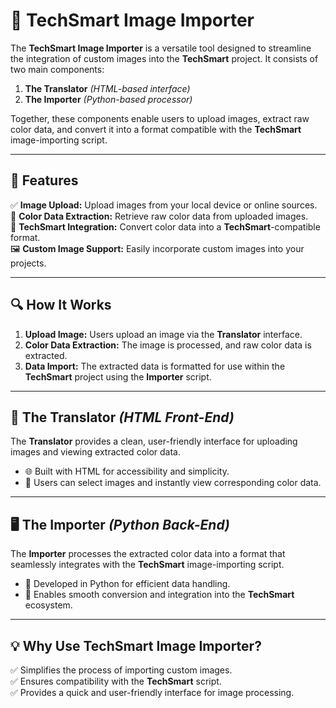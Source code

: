 # 🌟 TechSmart Image Importer  

The **TechSmart Image Importer** is a versatile tool designed to streamline the integration of custom images into the **TechSmart** project. It consists of two main components:  

1. **The Translator** *(HTML-based interface)*  
2. **The Importer** *(Python-based processor)*  

Together, these components enable users to upload images, extract raw color data, and convert it into a format compatible with the **TechSmart** image-importing script.  

---

## 🚀 Features  

✅ **Image Upload:** Upload images from your local device or online sources.  
🎨 **Color Data Extraction:** Retrieve raw color data from uploaded images.  
🔗 **TechSmart Integration:** Convert color data into a **TechSmart**-compatible format.  
🖼️ **Custom Image Support:** Easily incorporate custom images into your projects.  

---

## 🔍 How It Works  

1. **Upload Image:** Users upload an image via the **Translator** interface.  
2. **Color Data Extraction:** The image is processed, and raw color data is extracted.  
3. **Data Import:** The extracted data is formatted for use within the **TechSmart** project using the **Importer** script.  

---

## 📝 The Translator *(HTML Front-End)*  

The **Translator** provides a clean, user-friendly interface for uploading images and viewing extracted color data.  

- 🌐 Built with HTML for accessibility and simplicity.  
- 📂 Users can select images and instantly view corresponding color data.  

---

## 🖥️ The Importer *(Python Back-End)*  

The **Importer** processes the extracted color data into a format that seamlessly integrates with the **TechSmart** image-importing script.  

- 🐍 Developed in Python for efficient data handling.  
- 🔄 Enables smooth conversion and integration into the **TechSmart** ecosystem.  

---

## 💡 Why Use TechSmart Image Importer?  

✅ Simplifies the process of importing custom images.  
✅ Ensures compatibility with the **TechSmart** script.  
✅ Provides a quick and user-friendly interface for image processing.  
